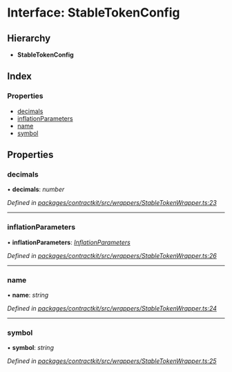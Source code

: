 # Interface: StableTokenConfig

## Hierarchy

* **StableTokenConfig**

## Index

### Properties

* [decimals](_wrappers_stabletokenwrapper_.stabletokenconfig.md#decimals)
* [inflationParameters](_wrappers_stabletokenwrapper_.stabletokenconfig.md#inflationparameters)
* [name](_wrappers_stabletokenwrapper_.stabletokenconfig.md#name)
* [symbol](_wrappers_stabletokenwrapper_.stabletokenconfig.md#symbol)

## Properties

###  decimals

• **decimals**: *number*

*Defined in [packages/contractkit/src/wrappers/StableTokenWrapper.ts:23](https://github.com/celo-org/celo-monorepo/blob/6049da1fa/packages/contractkit/src/wrappers/StableTokenWrapper.ts#L23)*

___

###  inflationParameters

• **inflationParameters**: *[InflationParameters](_wrappers_stabletokenwrapper_.inflationparameters.md)*

*Defined in [packages/contractkit/src/wrappers/StableTokenWrapper.ts:26](https://github.com/celo-org/celo-monorepo/blob/6049da1fa/packages/contractkit/src/wrappers/StableTokenWrapper.ts#L26)*

___

###  name

• **name**: *string*

*Defined in [packages/contractkit/src/wrappers/StableTokenWrapper.ts:24](https://github.com/celo-org/celo-monorepo/blob/6049da1fa/packages/contractkit/src/wrappers/StableTokenWrapper.ts#L24)*

___

###  symbol

• **symbol**: *string*

*Defined in [packages/contractkit/src/wrappers/StableTokenWrapper.ts:25](https://github.com/celo-org/celo-monorepo/blob/6049da1fa/packages/contractkit/src/wrappers/StableTokenWrapper.ts#L25)*
